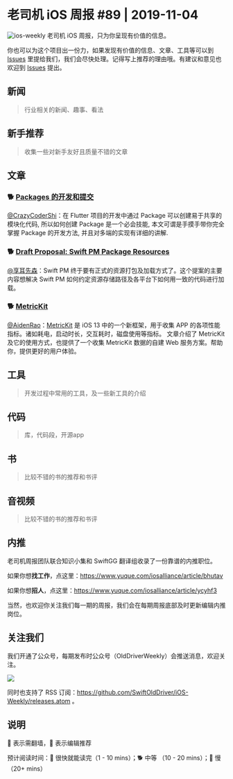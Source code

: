 # 老司机 iOS 周报 #89 | 2019-11-04

![ios-weekly](https://github.com/SwiftOldDriver/iOS-Weekly/blob/master/assets/ios-weekly.png?raw=true)
老司机 iOS 周报，只为你呈现有价值的信息。

你也可以为这个项目出一份力，如果发现有价值的信息、文章、工具等可以到 [Issues](https://github.com/SwiftOldDriver/iOS-Weekly/issues) 里提给我们，我们会尽快处理。记得写上推荐的理由哦。有建议和意见也欢迎到 [Issues](https://github.com/SwiftOldDriver/iOS-Weekly/issues) 提出。

## 新闻

> 行业相关的新闻、趣事、看法

## 新手推荐

> 收集一些对新手友好且质量不错的文章

## 文章

### 🐕 [Packages 的开发和提交](https://mp.weixin.qq.com/s/sDstU5YqwFHzbMxPAfbkvw)

[@CrazyCoderShi](https://github.com/CrazyCoderShi)：在 Flutter 项目的开发中通过 Package 可以创建易于共享的模块化代码, 所以如何创建 Package 是一个必会技能, 本文可谓是手摸手带你完全掌握 Package 的开发方法, 并且对多端的实现有详细的讲解.

### 🐕 [Draft Proposal: Swift PM Package Resources](https://forums.swift.org/t/draft-proposal-package-resources/29941?utm_campaign=iOS%2BDev%2BWeekly&utm_medium=web&utm_source=iOS%2BDev%2BWeekly%2BIssue%2B427)

[@享耳先森](https://github.com/iblacksun)：Swift PM 终于要有正式的资源打包及加载方式了。这个提案的主要内容想解决 Swift PM 如何约定资源存储路径及各平台下如何用一致的代码进行加载。

### 🐕 [MetricKit](https://nshipster.com/metrickit/)
[@AidenRao](https://weibo.com/AidenRao)：[MetricKit](https://developer.apple.com/documentation/metrickit?language=objc) 是 iOS 13 中的一个新框架，用于收集 APP 的各项性能指标。诸如耗电，启动时长，交互耗时，磁盘使用等指标。
文章介绍了 MetricKit 及它的使用方式，也提供了一个收集 MetricKit 数据的自建 Web 服务方案。帮助你，提供更好的用户体验。


## 工具

> 开发过程中常用的工具，及一些新工具的介绍

## 代码

> 库，代码段，开源app

## 书

> 比较不错的书的推荐和书评

## 音视频

> 比较不错的书的推荐和书评

## 内推

老司机周报团队联合知识小集和 SwiftGG 翻译组收录了一份靠谱的内推职位。

如果你想**找工作**，点这里：https://www.yuque.com/iosalliance/article/bhutav

如果你想**招人**，点这里：https://www.yuque.com/iosalliance/article/ycyhf3

当然，也欢迎你关注我们每一期的周报，我们会在每期周报底部及时更新编辑内推岗位。

## 关注我们

我们开通了公众号，每期发布时公众号（OldDriverWeekly）会推送消息，欢迎关注。

![](https://github.com/SwiftOldDriver/iOS-Weekly/blob/master/assets/qrcode_for_wechat.jpg?raw=true)

同时也支持了 RSS 订阅：https://github.com/SwiftOldDriver/iOS-Weekly/releases.atom 。

## 说明

🚧 表示需翻墙，🌟 表示编辑推荐

预计阅读时间：🐎 很快就能读完（1 - 10 mins）；🐕 中等 （10 - 20 mins）；🐢 慢（20+ mins）
